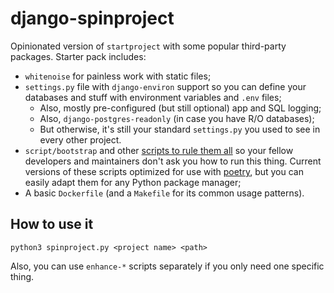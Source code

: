 # django-spinproject

Opinionated version of `startproject` with some popular third-party packages. Starter pack includes:

* `whitenoise` for painless work with static files;
* `settings.py` file with `django-environ` support so you can define your databases and stuff with environment variables and `.env` files;
    * Also, mostly pre-configured (but still optional) app and SQL logging;
    * Also, `django-postgres-readonly` (in case you have R/O databases);
    * But otherwise, it's still your standard `settings.py` you used to see in every other project.
* `script/bootstrap` and other [scripts to rule them all](https://github.blog/2015-06-30-scripts-to-rule-them-all/) so your fellow developers and maintainers don't ask you how to run this thing. Current versions of these scripts optimized for use with [poetry](https://python-poetry.org/), but you can easily adapt them for any Python package manager;
* A basic `Dockerfile` (and a `Makefile` for its common usage patterns).

## How to use it

```
python3 spinproject.py <project name> <path>
```

Also, you can use `enhance-*` scripts separately if you only need one specific thing.
